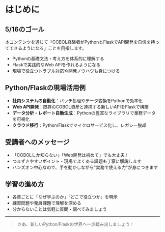 # はじめに

## 5/16のゴール

本コンテンツを通じて「COBOL経験者がPythonとFlaskでAPI開発を自信を持ってできるようになる」ことを目指します。

- Pythonの基礎文法・考え方を体系的に理解する
- Flaskで実践的なWeb APIを作れるようになる
- 現場で役立つトラブル対応や開発ノウハウも身につける

## Python/Flaskの現場活用例

- **社内システムの自動化**：バッチ処理やデータ変換をPythonで効率化
- **Web API開発**：既存のCOBOL資産と連携する新しいAPIをFlaskで構築
- **データ分析・レポート自動生成**：Pythonの豊富なライブラリで業務データを可視化
- **クラウド移行**：Python/Flaskでマイクロサービス化し、レガシー脱却

## 受講者へのメッセージ

- 「COBOLしか知らない」「Web開発は初めて」でも大丈夫！
- つまずきやすいポイント・現場でよくある課題も丁寧に解説します
- ハンズオン中心なので、手を動かしながら"実務で使える力"が身につきます

## 学習の進め方

- 各章ごとに「なぜ学ぶのか」「どこで役立つか」を明示
- 練習問題や発展課題で理解を深める
- 分からないことは気軽に質問・調べてみましょう

---

> さあ、新しいPython/Flaskの世界へ一歩踏み出しましょう！ 